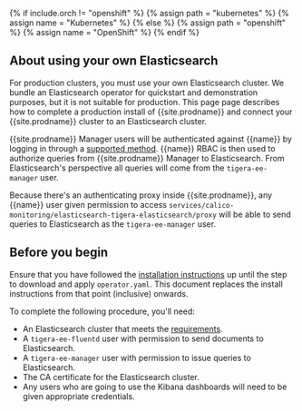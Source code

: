{% if include.orch != "openshift" %}
  {% assign path = "kubernetes" %}
  {% assign name = "Kubernetes" %}
{% else %}
  {% assign path = "openshift" %}
  {% assign name = "OpenShift" %}
{% endif %}
## About using your own Elasticsearch

For production clusters, you must use your own Elasticsearch cluster. We bundle an Elasticsearch
operator for quickstart and demonstration purposes, but it is not suitable for production.
This page page describes how to complete a production install of {{site.prodname}} and connect
your {{site.prodname}} cluster to an Elasticsearch cluster.

{{site.prodname}} Manager users will be authenticated against {{name}} by logging in through
a [supported method]({{site.baseurl}}/{{page.version}}/reference/cnx/authentication).
{{name}} RBAC is then used to authorize queries from {{site.prodname}} Manager to Elasticsearch.
From Elasticsearch's perspective all queries will come from the `tigera-ee-manager` user.

Because there's an authenticating proxy inside {{site.prodname}}, any {{name}} user
given permission to access `services/calico-monitoring/elasticsearch-tigera-elasticsearch/proxy`
will be able to send queries to Elasticsearch as the `tigera-ee-manager` user.

## Before you begin

Ensure that you have followed the [installation instructions]({{site.baseurl}}/{{page.version}}/getting-started/{{path}}/installation)
up until the step to download and apply `operator.yaml`.  This document replaces
the install instructions from that point (inclusive) onwards.

To complete the following procedure, you'll need:

- An Elasticsearch cluster that meets the [requirements]({{site.baseurl}}/{{page.version}}/getting-started/{{path}}/requirements#elasticsearch-requirements).
- A `tigera-ee-fluentd` user with permission to send documents to Elasticsearch.
- A `tigera-ee-manager` user with permission to issue queries to Elasticsearch.
- The CA certificate for the Elasticsearch cluster.
- Any users who are going to use the Kibana dashboards will need to be given appropriate
  credentials.